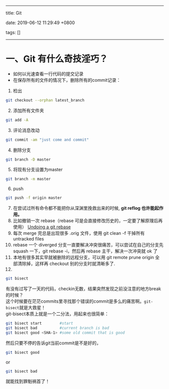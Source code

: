
---

title: Git

date: 2019-06-12 11:29:49 +0800

tags: []

---
<a name="WbKVb"></a>
# 一、Git 有什么奇技淫巧？
- 如何以光速查看一行代码的提交记录
- 在保存所有的文件的情况下，删除所有的commit记录：
1. 检出

```bash
git checkout --orphan latest_branch
```

2. 添加所有文件夹

```bash
git add -A
```

3. 评论消息改动

```bash
git commit -am "just come and commit"
```

4. 删除分支

```bash
git branch -D master
```

5. 将现有分支设置为master

```bash
git branch -m master
```

6. push

```bash
git push -f origin master
```

7. 在尝试过所有命令都不能把你从深渊里挽救出来的时候, **git reflog 也许能起作用。**
7. 比如撤销一次 rebase（rebase 可是会直接修改历史的，一定要了解原理后再使用） [Undoing a git rebase](https://link.zhihu.com/?target=http%3A//stackoverflow.com/questions/134882/undoing-a-git-rebase)
7. 每次 merge 完总是出现很多 .orig 文件，使用 git clean -f 干掉所有 untracked files
7. rebase 一个 diverged 分支一直要解决冲突很痛苦，可以尝试在自己的分支先 squash 一下，git rebase -i，然后再 rebase 主干，解决一次冲突就 ok 了
7. 本地有很多其实早就被删除的远程分支，可以用 git remote prune origin 全部清除掉，这样再 checkout 别的分支时就清晰多了.
7. <br />
```bash
git bisect
```
有没有过写了一天的代码，checkin无数，结果突然发现之前没注意的地方break的时候？<br />这个时候要在茫茫commits里寻找那个错误的commit是多么的痛苦啊。`git-bisect`就是大救星！<br />git-bisect本质上就是一个二分法，用起来也很简单：

```bash
git bisect start        #start
git bisect bad          #current branch is bad
git bisect good <SHA-1> #some old commit that is good
```
然后只要不停的告诉git当前commit是不是好的，

```bash
git bisect good
```
or

```bash
git bisect bad
```
就能找到罪魁祸首了！

